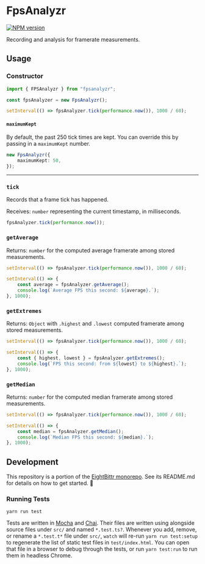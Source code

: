 <!-- Top -->
# FpsAnalyzr

[![NPM version](https://badge.fury.io/js/fpsanalyzr.svg)](http://badge.fury.io/js/fpsanalyzr)

Recording and analysis for framerate measurements.
<!-- /Top -->

## Usage

### Constructor

```typescript
import { FPSAnalyzr } from "fpsanalyzr";

const fpsAnalyzer = new FpsAnalyzr();

setInterval(() => fpsAnalyzer.tick(performance.now()), 1000 / 60);
```

#### `maximumKept`

By default, the past 250 tick times are kept.
You can override this by passing in a `maximumKept` number.

```typescript
new FpsAnalyzr({
    maximumKept: 50,
});
```

---

### `tick`

Records that a frame tick has happened.

Receives: `number` representing the current timestamp, in milliseconds.

```typescript
fpsAnalyzer.tick(performance.now());
```

### `getAverage`

Returns: `number` for the computed average framerate among stored measurements.

```typescript
setInterval(() => fpsAnalyzer.tick(performance.now()), 1000 / 60);

setInterval(() => {
    const average = fpsAnalyzer.getAverage();
    console.log(`Average FPS this second: ${average}.`);
}, 1000);
```

### `getExtremes`

Returns: `Object` with `.highest` and `.lowest` computed framerate among stored measurements.

```typescript
setInterval(() => fpsAnalyzer.tick(performance.now()), 1000 / 60);

setInterval(() => {
    const { highest, lowest } = fpsAnalyzer.getExtremes();
    console.log(`FPS this second: from ${lowest} to ${highest}.`);
}, 1000);
```

### `getMedian`

Returns: `number` for the computed median framerate among stored measurements.

```typescript
setInterval(() => fpsAnalyzer.tick(performance.now()), 1000 / 60);

setInterval(() => {
    const median = fpsAnalyzer.getMedian();
    console.log(`Median FPS this second: ${median}.`);
}, 1000);
```

<!-- Development -->
## Development

This repository is a portion of the [EightBittr monorepo](https://raw.githubusercontent.com/FullScreenShenanigans/EightBittr).
See its README.md for details on how to get started. 💖

### Running Tests

```shell
yarn run test
```

Tests are written in [Mocha](https://github.com/mochajs/mocha) and [Chai](https://github.com/chaijs/chai).
Their files are written using alongside source files under `src/` and named `*.test.ts?`.
Whenever you add, remove, or rename a `*.test.t*` file under `src/`, `watch` will re-run `yarn run test:setup` to regenerate the list of static test files in `test/index.html`.
You can open that file in a browser to debug through the tests, or run `yarn test:run` to run them in headless Chrome.

<!-- Maps -->
<!-- /Maps -->
<!-- /Development -->
